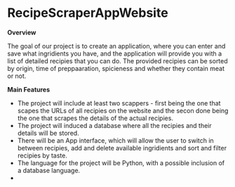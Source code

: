 # RecipeScraperAppWebsite

**Overview**

The goal of our project is to create an application, where you can enter and save what ingridients you have, and the application will provide you with a list of detailed recipies that you can do. The provided recipies can be sorted by origin, time of preppaaration, spicieness and whether they contain meat or not.

**Main Features**
- The project will include at least two scappers - first being the one that scapes the URLs of all recipies on the website and the secon done being the one that scrapes the details of the actual recipies.
- The project will induced a database where all the recipies and their details will be stored.
- There will be an App interface, which will allow the user to switch in between recipies, add and delete available ingridients and sort and filter recipies by taste.
- The language for the project will be Python, with a possible inclusion of a database language.
- 
